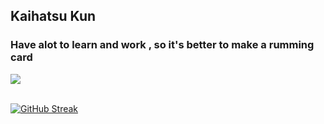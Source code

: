 ## Kaihatsu Kun 
### Have alot to learn and work , so it's better to make a rumming card 
<img src="https://file.io/JRXerDhhmfw8">
<br></br>

[![GitHub Streak](http://github-readme-streak-stats.herokuapp.com?user=ka1hatsu&theme=transparent&hide_border=true&border_radius=4.4&date_format=j%2Fn%5B%2FY%5D&card_width=470)](https://git.io/streak-stats)


 
